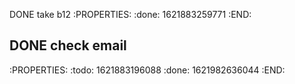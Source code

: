 DONE take b12
:PROPERTIES:
:done: 1621883259771
:END:
## DONE check email
:PROPERTIES:
:todo: 1621883196088
:done: 1621982636044
:END:
